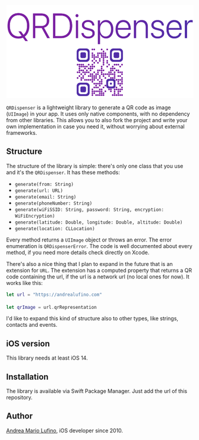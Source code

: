<p align="center">
  <img src="Icon.png" height="250" />
</p>

`QRDispenser` is a lightweight library to generate a QR code as image (`UIImage`) in your app. It uses only native components, with no dependency from other libraries. This allows you to also fork the project and write your own implementation in case you need it, without worrying about external frameworks.

## Structure

The structure of the library is simple: there's only one class that you use and it's the `QRDispenser`. It has these methods:

- `generate(from: String)`
- `generate(url: URL)`
- `generate(email: String)`
- `generate(phoneNumber: String)`
- `generate(wiFiSSID: String, password: String, encryption: WiFiEncryption)`
- `generate(latitude: Double, longitude: Double, altitude: Double)`
- `generate(location: CLLocation)`

Every method returns a `UIImage` object or throws an error. The error enumeration is `QRDispenserError`. The code is well documented about every method, if you need more details check directly on Xcode.

There's also a nice thing that I plan to expand in the future that is an extension for `URL`. The extension has a computed property that returns a QR code containing the url, if the url is a network url (no local ones for now). It works like this: 

```swift
let url = "https://andrealufino.com"

let qrImage = url.qrRepresentation
```

I'd like to expand this kind of structure also to other types, like strings, contacts and events.

## iOS version

This library needs at least iOS 14.

## Installation

The library is available via Swift Package Manager. Just add the url of this repository.

## Author

[Andrea Mario Lufino](andrealufino.com), iOS developer since 2010.
